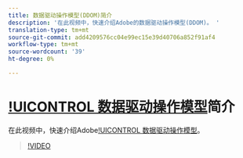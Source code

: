 ```yaml
---
title: 数据驱动操作模型(DDOM)简介
description: '在此视频中，快速介绍Adobe的数据驱动操作模型(DDOM)。 '
translation-type: tm+mt
source-git-commit: add4209576cc04e99ec15e39d40706a852f91af4
workflow-type: tm+mt
source-wordcount: '39'
ht-degree: 0%

---
```



# [!UICONTROL 数据驱动操作模型](DDOM)简介

在此视频中，快速介绍Adobe[!UICONTROL 数据驱动操作模型](DDOM)。

>[!VIDEO](https://video.tv.adobe.com/v/41690)
